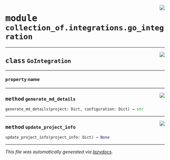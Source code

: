 <!-- markdownlint-disable -->

<a href="https://github.com/khulnasoft/collection-of-generator/blob/main/src/collection_of/integrations/go_integration.py#L0"><img align="right" style="float:right;" src="https://img.shields.io/badge/-source-cccccc?style=flat-square"></a>

# <kbd>module</kbd> `collection_of.integrations.go_integration`






---

<a href="https://github.com/khulnasoft/collection-of-generator/blob/main/src/collection_of/integrations/go_integration.py#L12"><img align="right" style="float:right;" src="https://img.shields.io/badge/-source-cccccc?style=flat-square"></a>

## <kbd>class</kbd> `GoIntegration`





---

#### <kbd>property</kbd> name







---

<a href="https://github.com/khulnasoft/collection-of-generator/blob/main/src/collection_of/integrations/go_integration.py#L27"><img align="right" style="float:right;" src="https://img.shields.io/badge/-source-cccccc?style=flat-square"></a>

### <kbd>method</kbd> `generate_md_details`

```python
generate_md_details(project: Dict, configuration: Dict) → str
```





---

<a href="https://github.com/khulnasoft/collection-of-generator/blob/main/src/collection_of/integrations/go_integration.py#L17"><img align="right" style="float:right;" src="https://img.shields.io/badge/-source-cccccc?style=flat-square"></a>

### <kbd>method</kbd> `update_project_info`

```python
update_project_info(project_info: Dict) → None
```








---

_This file was automatically generated via [lazydocs](https://github.com/khulnasoft/lazydocs)._
